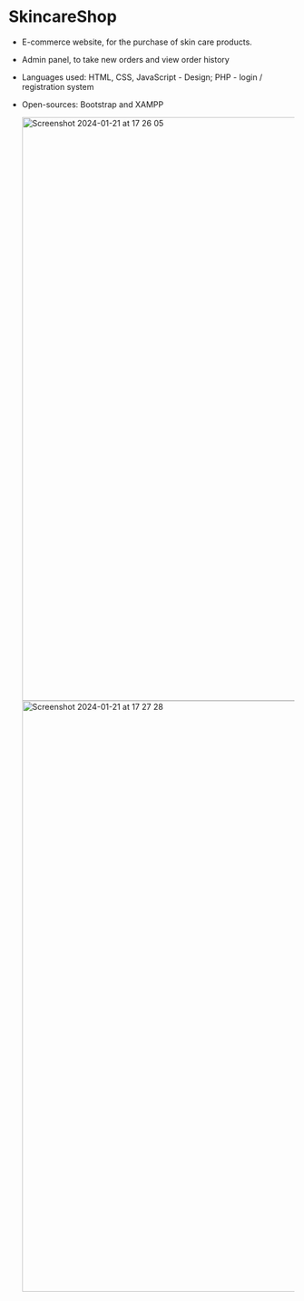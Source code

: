 # SkincareShop
* E-commerce website, for the purchase of skin care products.
* Admin panel, to take new orders and view order history
* Languages used: HTML, CSS, JavaScript - Design; PHP - login / registration system
* Open-sources: Bootstrap and XAMPP

  <img width="1027" alt="Screenshot 2024-01-21 at 17 26 05" src="https://github.com/ruhstratp/SkincareShop/assets/32817506/d230d2f8-f2ac-47ab-8eb2-7ef9429e5292">
  
  <img width="1040" alt="Screenshot 2024-01-21 at 17 27 28" src="https://github.com/ruhstratp/SkincareShop/assets/32817506/ab8ebe6d-977a-4e4d-b96b-9968eccf17d3">
